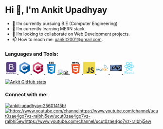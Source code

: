 <h1>Hi 👋, I'm Ankit Upadhyay</h1>

- 🔭 I’m currently pursuing B.E (Computer Engineering)
- 🌱 I’m currently learning MERN stack.
- 👯 I’m looking to collaborate on Web Development projects.
- 📫 How to reach me:  <uankit2001@gmail.com>.

<h3 align="left">Languages and Tools:</h3>
<p align="left"> <a href="https://getbootstrap.com" target="_blank"> <img src="https://raw.githubusercontent.com/devicons/devicon/master/icons/bootstrap/bootstrap-plain-wordmark.svg" alt="bootstrap" width="40" height="40"/> </a> <a href="https://www.cprogramming.com/" target="_blank"> <img src="https://raw.githubusercontent.com/devicons/devicon/master/icons/c/c-original.svg" alt="c" width="40" height="40"/> </a> <a href="https://www.w3schools.com/cpp/" target="_blank"> <img src="https://raw.githubusercontent.com/devicons/devicon/master/icons/cplusplus/cplusplus-original.svg" alt="cplusplus" width="40" height="40"/> </a> <a href="https://www.w3schools.com/css/" target="_blank"> <img src="https://raw.githubusercontent.com/devicons/devicon/master/icons/css3/css3-original-wordmark.svg" alt="css3" width="40" height="40"/> </a> <a href="https://git-scm.com/" target="_blank"> <img src="https://www.vectorlogo.zone/logos/git-scm/git-scm-icon.svg" alt="git" width="40" height="40"/> </a> <a href="https://www.w3.org/html/" target="_blank"> <img src="https://raw.githubusercontent.com/devicons/devicon/master/icons/html5/html5-original-wordmark.svg" alt="html5" width="40" height="40"/> </a> <a href="https://developer.mozilla.org/en-US/docs/Web/JavaScript" target="_blank"> <img src="https://raw.githubusercontent.com/devicons/devicon/master/icons/javascript/javascript-original.svg" alt="javascript" width="40" height="40"/> </a> <a href="https://www.mysql.com/" target="_blank"> <img src="https://raw.githubusercontent.com/devicons/devicon/master/icons/mysql/mysql-original-wordmark.svg" alt="mysql" width="40" height="40"/> </a> <a href="https://www.php.net" target="_blank"> <img src="https://raw.githubusercontent.com/devicons/devicon/master/icons/php/php-original.svg" alt="php" width="40" height="40"/> </a> <a href="https://reactjs.org/" target="_blank"> <img src="https://raw.githubusercontent.com/devicons/devicon/master/icons/react/react-original-wordmark.svg" alt="react" width="40" height="40"/> </a> </p>


[![Ankit GitHub stats](https://github-readme-stats.vercel.app/api?username=Ankkkitt&hide=prs,contribs&show_icons=true&theme=radical)](https://github.com/Ankkkitt/github-readme-stats)


<h3 align="left">Connect with me:</h3>
<p align="left">
<a href="https://linkedin.com/in/ankit-upadhyay-25601415b/" target="blank"><img align="center" src="https://raw.githubusercontent.com/rahuldkjain/github-profile-readme-generator/master/src/images/icons/Social/linked-in-alt.svg" alt="ankit-upadhyay-25601415b/" height="30" width="40" /></a>
<a href="https://www.youtube.com/c/https://www.youtube.com/channelhttps://www.youtube.com/channel/ucut0zae4go7vz-ralbhj5ew/ucut0zae4go7vz-ralbhj5ewhttps://www.youtube.com/channel/ucut0zae4go7vz-ralbhj5ew" target="blank"><img align="center" src="https://raw.githubusercontent.com/rahuldkjain/github-profile-readme-generator/master/src/images/icons/Social/youtube.svg" alt="https://www.youtube.com/channelhttps://www.youtube.com/channel/ucut0zae4go7vz-ralbhj5ew/ucut0zae4go7vz-ralbhj5ewhttps://www.youtube.com/channel/ucut0zae4go7vz-ralbhj5ew" height="30" width="40" /></a>
</p>


